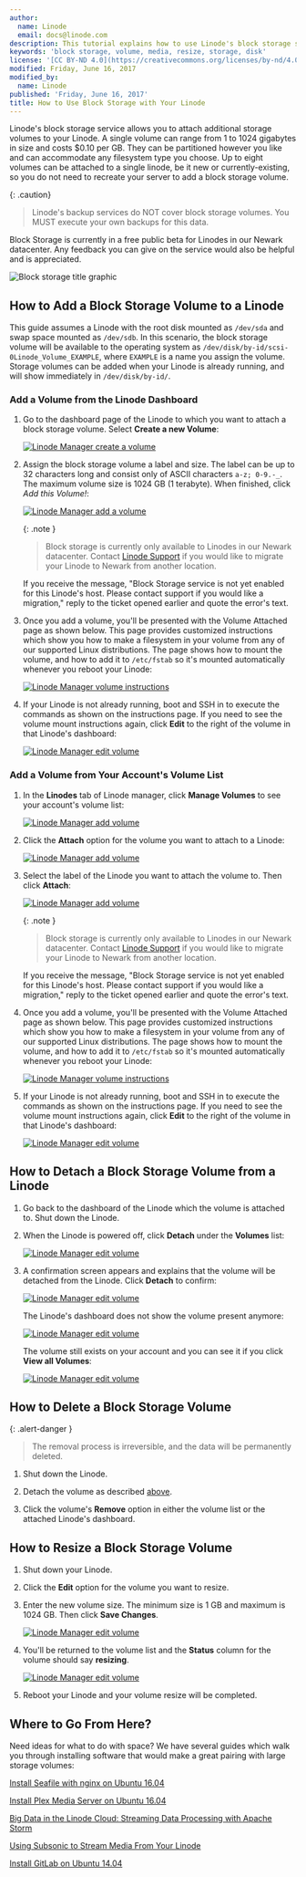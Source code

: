```yaml
---
author:
  name: Linode
  email: docs@linode.com
description: This tutorial explains how to use Linode's block storage service.
keywords: 'block storage, volume, media, resize, storage, disk'
license: '[CC BY-ND 4.0](https://creativecommons.org/licenses/by-nd/4.0)'
modified: Friday, June 16, 2017
modified_by:
  name: Linode
published: 'Friday, June 16, 2017'
title: How to Use Block Storage with Your Linode
---
```


Linode's block storage service allows you to attach additional storage volumes to your Linode. A single volume can range from 1 to 1024 gigabytes in size and costs $0.10 per GB. They can be partitioned however you like and can accommodate any filesystem type you choose. Up to eight volumes can be attached to a single linode, be it new or currently-existing, so you do not need to recreate your server to add a block storage volume.


{: .caution}
>
>Linode's backup services do NOT cover block storage volumes. 
>You MUST execute your own backups for this data.

Block Storage is currently in a free public beta for Linodes in our Newark datacenter. Any feedback you can give on the service would also be helpful and is appreciated.

![Block storage title graphic](/docs/assets/block-storage-title-graphic.png)

## How to Add a Block Storage Volume to a Linode

This guide assumes a Linode with the root disk mounted as `/dev/sda` and swap space mounted as `/dev/sdb`. In this scenario, the block storage volume will be available to the operating system as `/dev/disk/by-id/scsi-0Linode_Volume_EXAMPLE`, where `EXAMPLE` is a name you assign the volume. Storage volumes can be added when your Linode is already running, and will show immediately in `/dev/disk/by-id/`.

### Add a Volume from the Linode Dashboard

1.  Go to the dashboard page of the Linode to which you want to attach a block storage volume. Select **Create a new Volume**:

    [![Linode Manager create a volume](/docs/assets/bs-manager-create-new-volume-small.png)](/docs/assets/bs-manager-create-new-volume.png)

2.  Assign the block storage volume a label and size. The label can be up to 32 characters long and consist only of ASCII characters `a-z; 0-9.-_`. The maximum volume size is 1024 GB (1 terabyte). When finished, click *Add this Volume!*:

    [![Linode Manager add a volume](/docs/assets/bs-add-a-volume.png)](/docs/assets/bs-add-a-volume.png)

    {: .note }
    >
    > Block storage is currently only available to Linodes in our Newark datacenter. Contact [Linode Support](https://manager.linode.com/support/ticket/new?summary=Block%20Storage%20Beta) if you would like to migrate your Linode to Newark from another location.

     If you receive the message, "Block Storage service is not yet enabled for this Linode's host. Please contact support if you would like a migration," reply to the ticket opened earlier and quote the error's text.

3.  Once you add a volume, you'll be presented with the Volume Attached page as shown below. This page provides customized instructions which show you how to make a filesystem in your volume from any of our supported Linux distributions. The page shows how to mount the volume, and how to add it to `/etc/fstab` so it's mounted automatically whenever you reboot your Linode:

    [![Linode Manager volume instructions](/docs/assets/bs-volume-instructions-small.png)](/docs/assets/bs-volume-instructions.png)

4.  If your Linode is not already running, boot and SSH in to execute the commands as shown on the instructions page. If you need to see the volume mount instructions again, click **Edit** to the right of the volume in that Linode's dashboard:

    [![Linode Manager edit volume](/docs/assets/bs-edit-small.png)](/docs/assets/bs-edit.png)

### Add a Volume from Your Account's Volume List

1.  In the **Linodes** tab of Linode manager, click **Manage Volumes** to see your account's volume list:

    [![Linode Manager add volume](/docs/assets/bs-manage-volumes-small.png)](/docs/assets/bs-manage-volumes.png)

2.  Click the **Attach** option for the volume you want to attach to a Linode:

    [![Linode Manager add volume](/docs/assets/bs-volume-list-small.png)](/docs/assets/bs-volume-list.png)

3.  Select the label of the Linode you want to attach the volume to. Then click **Attach**:

    [![Linode Manager add volume](/docs/assets/bs-volume-attach-small.png)](/docs/assets/bs-volume-attach.png)

    {: .note }
     >
     > Block storage is currently only available to Linodes in our Newark datacenter. Contact [Linode Support](https://manager.linode.com/support/ticket/new?summary=Block%20Storage%20Beta) if you would like to migrate your Linode to Newark from another location.

     If you receive the message, "Block Storage service is not yet enabled for this Linode's host. Please contact support if you would like a migration," reply to the ticket opened earlier and quote the error's text.

4.  Once you add a volume, you'll be presented with the Volume Attached page as shown below. This page provides customized instructions which show you how to make a filesystem in your volume from any of our supported Linux distributions. The page shows how to mount the volume, and how to add it to `/etc/fstab` so it's mounted automatically whenever you reboot your Linode:

    [![Linode Manager volume instructions](/docs/assets/bs-volume-instructions-small.png)](/docs/assets/bs-volume-instructions.png)

5.  If your Linode is not already running, boot and SSH in to execute the commands as shown on the instructions page. If you need to see the volume mount instructions again, click **Edit** to the right of the volume in that Linode's dashboard:

    [![Linode Manager edit volume](/docs/assets/bs-edit-small.png)](/docs/assets/bs-edit.png)

## How to Detach a Block Storage Volume from a Linode

1.  Go back to the dashboard of the Linode which the volume is attached to. Shut down the Linode.

2.  When the Linode is powered off, click **Detach** under the **Volumes** list:

    [![Linode Manager edit volume](/docs/assets/bs-detach-small.png)](/docs/assets/bs-detach.png)

3.  A confirmation screen appears and explains that the volume will be detached from the Linode. Click **Detach** to confirm:

    [![Linode Manager edit volume](/docs/assets/bs-detach-confirm-small.png)](/docs/assets/bs-detach-confirm.png)

    The Linode's dashboard does not show the volume present anymore:

    [![Linode Manager edit volume](/docs/assets/bs-detached-small.png)](/docs/assets/bs-detached.png)

    The volume still exists on your account and you can see it if you click **View all Volumes**:

    [![Linode Manager edit volume](/docs/assets/bs-volume-list-small.png)](/docs/assets/bs-volume-list.png)

## How to Delete a Block Storage Volume

{: .alert-danger }
>
> The removal process is irreversible, and the data will be permanently deleted.

1.  Shut down the Linode.

2.  Detach the volume as described [above](#how-to-detach-a-block-storage-volume-from-a-linode).

3.  Click the volume's **Remove** option in either the volume list or the attached Linode's dashboard.

## How to Resize a Block Storage Volume

1.  Shut down your Linode.

2.  Click the **Edit** option for the volume you want to resize.

3.  Enter the new volume size. The minimum size is 1 GB and maximum is 1024 GB. Then click **Save Changes**.

      [![Linode Manager edit volume](/docs/assets/bs-resize-volume-small.png)](/docs/assets/bs-resize-volume.png)

4.  You'll be returned to the volume list and the **Status** column for the volume should say **resizing**.

      [![Linode Manager edit volume](/docs/assets/bs-volume-resizing-small.png)](/docs/assets/bs-volume-resizing.png)

5.  Reboot your Linode and your volume resize will be completed.

## Where to Go From Here?

Need ideas for what to do with space? We have several guides which walk you through installing software that would make a great pairing with large storage volumes:

[Install Seafile with nginx on Ubuntu 16.04](/docs/applications/cloud-storage/install-seafile-with-nginx-on-ubuntu-1604)

[Install Plex Media Server on Ubuntu 16.04](/docs/applications/media-servers/install-plex-media-server-on-ubuntu-16-04)

[Big Data in the Linode Cloud: Streaming Data Processing with Apache Storm](/docs/applications/big-data/big-data-in-the-linode-cloud-streaming-data-processing-with-apache-storm)

[Using Subsonic to Stream Media From Your Linode](/docs/applications/media-servers/subsonic)

[Install GitLab on Ubuntu 14.04](/docs/development/version-control/install-gitlab-on-ubuntu-14-04-trusty-tahr)

